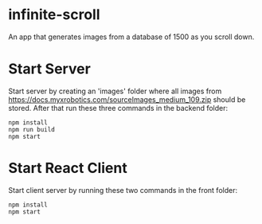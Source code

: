 # infinite-scroll
An app that generates images from a database of 1500 as you scroll down.
# Start Server
Start server by creating an 'images' folder where all images from https://docs.myxrobotics.com/sourceImages_medium_109.zip should be stored.
After that run these three commands in the backend folder:
```
npm install
npm run build
npm start
```
# Start React Client
Start client server by running these two commands in the front folder:
```
npm install
npm start
```
